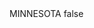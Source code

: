 <?xml version="1.0" encoding="UTF-8"?>
<CustomMetadata xmlns="http://soap.sforce.com/2006/04/metadata">
    <label>MINNESOTA</label>
    <protected>false</protected>
</CustomMetadata>

